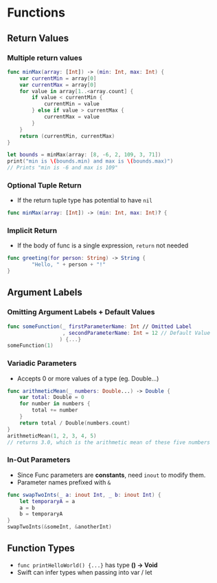 # Functions
## Return Values

### Multiple return values

```swift
func minMax(array: [Int]) -> (min: Int, max: Int) {
    var currentMin = array[0]
    var currentMax = array[0]
    for value in array[1..<array.count] {
        if value < currentMin {
            currentMin = value
        } else if value > currentMax {
            currentMax = value
        }
    }
    return (currentMin, currentMax)
}

let bounds = minMax(array: [8, -6, 2, 109, 3, 71])
print("min is \(bounds.min) and max is \(bounds.max)")
// Prints "min is -6 and max is 109"
```

### Optional Tuple Return
* If the return tuple type has potential to have `nil`
```swift
func minMax(array: [Int]) -> (min: Int, max: Int)? {
```

### Implicit Return
* If the body of func is a single expression, `return` not needed
```swift
func greeting(for person: String) -> String { 
		"Hello, " + person + "!" 
} 
```



## Argument Labels

### Omitting Argument Labels + Default Values

```swift
func someFunction(_ firstParameterName: Int // Omitted Label
                  , secondParameterName: Int = 12 // Default Value
                 ) {...}
someFunction(1)
```

### Variadic Parameters
* Accepts 0 or more values of a type (eg. Double…)
```swift
func arithmeticMean(_ numbers: Double...) -> Double {
    var total: Double = 0
    for number in numbers {
        total += number
    }
    return total / Double(numbers.count)
}
arithmeticMean(1, 2, 3, 4, 5)
// returns 3.0, which is the arithmetic mean of these five numbers
```

### In-Out Parameters
* Since Func parameters are **constants**, need `inout` to modify them.
* Parameter names prefixed with `&`
```swift
func swapTwoInts(_ a: inout Int, _ b: inout Int) {
    let temporaryA = a
    a = b
    b = temporaryA
}
swapTwoInts(&someInt, &anotherInt)
```



## Function Types

* `func printHelloWorld() {...}`  has type **() -> Void**
* Swift can infer types when passing into var / let

